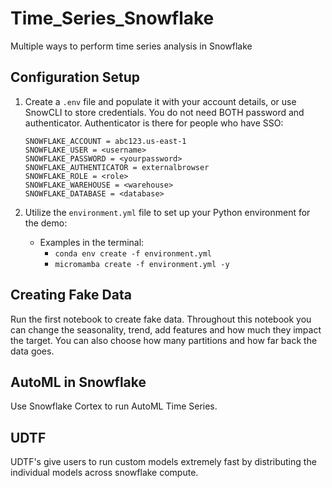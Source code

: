 # Time_Series_Snowflake
Multiple ways to perform time series analysis in Snowflake

## Configuration Setup

1. Create a `.env` file and populate it with your account details, or use SnowCLI to store credentials.  You do not need BOTH password and authenticator.  Authenticator is there for people who have SSO:

    ```plaintext
    SNOWFLAKE_ACCOUNT = abc123.us-east-1
    SNOWFLAKE_USER = <username>
    SNOWFLAKE_PASSWORD = <yourpassword>
    SNOWFLAKE_AUTHENTICATOR = externalbrowser  
    SNOWFLAKE_ROLE = <role>
    SNOWFLAKE_WAREHOUSE = <warehouse>
    SNOWFLAKE_DATABASE = <database>
    ```

2. Utilize the `environment.yml` file to set up your Python environment for the demo:
    - Examples in the terminal:
        - `conda env create -f environment.yml`
        - `micromamba create -f environment.yml -y`
     
## Creating Fake Data

Run the first notebook to create fake data.  Throughout this notebook you can change the seasonality, trend, add features and how much they impact the target.  You can also choose how many partitions and how far back the data goes.

## AutoML in Snowflake

Use Snowflake Cortex to run AutoML Time Series.

## UDTF

UDTF's give users to run custom models extremely fast by distributing the individual models across snowflake compute.
